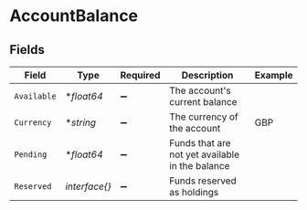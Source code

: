 # AccountBalance


## Fields

| Field                                           | Type                                            | Required                                        | Description                                     | Example                                         |
| ----------------------------------------------- | ----------------------------------------------- | ----------------------------------------------- | ----------------------------------------------- | ----------------------------------------------- |
| `Available`                                     | **float64*                                      | :heavy_minus_sign:                              | The account's current balance                   |                                                 |
| `Currency`                                      | **string*                                       | :heavy_minus_sign:                              | The currency of the account                     | GBP                                             |
| `Pending`                                       | **float64*                                      | :heavy_minus_sign:                              | Funds that are not yet available in the balance |                                                 |
| `Reserved`                                      | *interface{}*                                   | :heavy_minus_sign:                              | Funds reserved as holdings                      |                                                 |